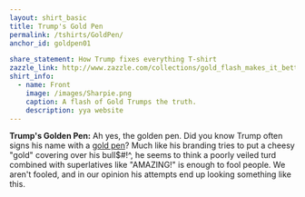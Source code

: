 ```yaml
---
layout: shirt_basic
title: Trump's Gold Pen
permalink: /tshirts/GoldPen/
anchor_id: goldpen01

share_statement: How Trump fixes everything T-shirt
zazzle_link: http://www.zazzle.com/collections/gold_flash_makes_it_better-119815757372034209?rf=238770811450342522
shirt_info:
  - name: Front
    image: /images/Sharpie.png
    caption: A flash of Gold Trumps the truth.
    description: yya website
---
```


**Trump's Golden Pen:**
Ah yes, the golden pen.  Did you know Trump often signs his name with a [gold pen](https://www.youtube.com/watch?v=DnpO_RTSNmQ&t=6m20s)?
 Much like his branding tries to put a cheesy "gold" covering
over his bull$#!^, he seems to think a poorly veiled turd combined with
superlatives like "AMAZING!" is enough to fool people.  We aren't
fooled, and in our opinion his attempts end up looking something like
this.
